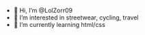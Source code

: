 - 👋 Hi, I’m @LolZorr09
- 👀 I’m interested in streetwear, cycling, travel
- 🌱 I’m currently learning html/css

<!---
LolZorr09/LolZorr09 is a ✨ special ✨ repository because its `README.md` (this file) appears on your GitHub profile.
You can click the Preview link to take a look at your changes.
--->
